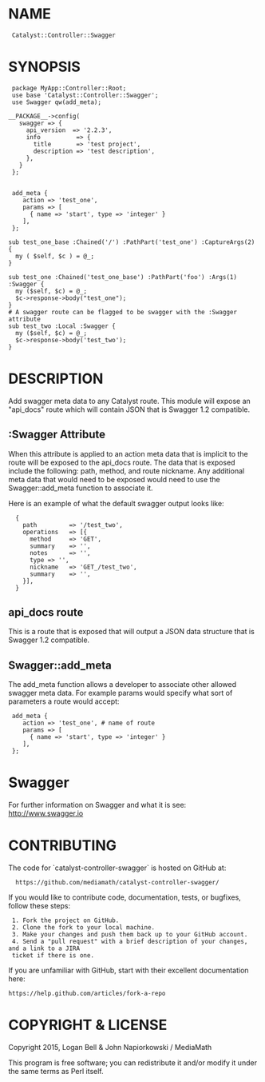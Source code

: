 # NAME

     Catalyst::Controller::Swagger

# SYNOPSIS

     package MyApp::Controller::Root;
     use base 'Catalyst::Controller::Swagger';
     use Swagger qw(add_meta);

    __PACKAGE__->config(
       swagger => {
         api_version  => '2.2.3',
         info          => {
           title       => 'test project',
           description => 'test description',
         },
       }
     };


     add_meta {
        action => 'test_one',
        params => [
          { name => 'start', type => 'integer' }
        ],
     };

    sub test_one_base :Chained('/') :PathPart('test_one') :CaptureArgs(2) {
      my ( $self, $c ) = @_;
    }

    sub test_one :Chained('test_one_base') :PathPart('foo') :Args(1) :Swagger {
      my ($self, $c) = @_;
      $c->response->body("test_one");
    }
    # A swagger route can be flagged to be swagger with the :Swagger attribute
    sub test_two :Local :Swagger {
      my ($self, $c) = @_;
      $c->response->body('test_two');
    }

# DESCRIPTION

Add swagger meta data to any Catalyst route. This module will expose an "api\_docs" route
which will contain JSON that is Swagger 1.2 compatible.

## :Swagger Attribute

When this attribute is applied to an action meta data that is implicit to the route will 
be exposed to the api\_docs route. The data that is exposed include the following: path, method,
and route nickname. Any additional meta data that would need to be exposed would need to use 
the Swagger::add\_meta function to associate it.

Here is an example of what the default swagger output looks like:

      {
        path         => '/test_two',
        operations   => [{
          method     => 'GET',
          summary    => '',
          notes      => '',
          type => '',
          nickname   => 'GET_/test_two',
          summary    => '',
        }],
      }

## api\_docs route

This is a route that is exposed that will output a JSON data structure that is Swagger 1.2
compatible. 

## Swagger::add\_meta

The add\_meta function allows a developer to associate other allowed swagger meta data. For example
params would specify what sort of parameters a route would accept:

     add_meta {
        action => 'test_one', # name of route
        params => [
          { name => 'start', type => 'integer' }
        ],
     };

# Swagger

For further information on Swagger and what it is see: http://www.swagger.io

# CONTRIBUTING

The code for \`catalyst-controller-swagger\` is hosted on GitHub at:

      https://github.com/mediamath/catalyst-controller-swagger/
    

If you would like to contribute code, documentation, tests, or bugfixes, follow these steps:

     1. Fork the project on GitHub.
     2. Clone the fork to your local machine.
     3. Make your changes and push them back up to your GitHub account.
     4. Send a "pull request" with a brief description of your changes, and a link to a JIRA 
     ticket if there is one.
    

If you are unfamiliar with GitHub, start with their excellent documentation here:

    https://help.github.com/articles/fork-a-repo

# COPYRIGHT & LICENSE

Copyright 2015, Logan Bell & John Napiorkowski / MediaMath

This program is free software; you can redistribute it and/or modify
it under the same terms as Perl itself.
